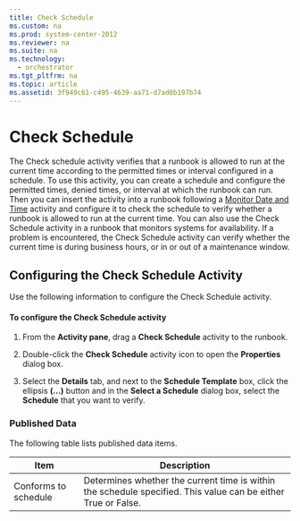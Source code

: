 ```yaml
---
title: Check Schedule
ms.custom: na
ms.prod: system-center-2012
ms.reviewer: na
ms.suite: na
ms.technology: 
  - orchestrator
ms.tgt_pltfrm: na
ms.topic: article
ms.assetid: 3f949c61-c495-4639-aa71-d7ad0b197b74
---
```

# Check Schedule
The Check schedule activity verifies that a runbook is allowed to run at the current time according to the permitted times or interval configured in a schedule. To use this activity, you can create a schedule and configure the permitted times, denied times, or interval at which the runbook can run. Then you can insert the activity into a runbook following a [Monitor Date and Time](./Monitor-Date-and-Time.md) activity and configure it to check the schedule to verify whether a runbook is allowed to run at the current time. You can also use the Check Schedule activity in a runbook that monitors systems for availability. If a problem is encountered, the Check Schedule activity can verify whether the current time is during business hours, or in or out of a maintenance window.

## Configuring the Check Schedule Activity
Use the following information to configure the Check Schedule activity.

#### To configure the Check Schedule activity

1.  From the **Activity pane**, drag a **Check Schedule** activity to the runbook.

2.  Double\-click the **Check Schedule** activity icon to open the **Properties** dialog box.

3.  Select the **Details** tab, and next to the **Schedule Template** box, click the ellipsis **\(...\)** button and in the **Select a Schedule** dialog box, select the **Schedule** that you want to verify.

### Published Data
The following table lists published data items.

|Item|Description|
|--------|---------------|
|Conforms to schedule|Determines whether the current time is within the schedule specified. This value can be either True or False.|


